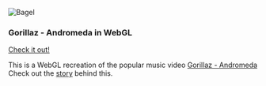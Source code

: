 ![Bagel](https://github.com/yagiz/andromeda/blob/master/screenshots/andromeda.png?raw=true)

### Gorillaz - Andromeda in WebGL

[Check it out!](http://yagiz.me/gorillaz/)

This is a WebGL recreation of the popular music video [Gorillaz - Andromeda](https://www.youtube.com/watch?v=9W44NWYwa1g)
Check out the [story](https://www.youtube.com/watch?v=9W44NWYwa1g) behind this.
